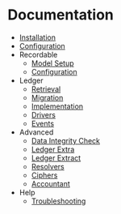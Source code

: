 # Documentation

* [Installation](installation.md)
* [Configuration](configuration.md)
* Recordable
  * [Model Setup](recordable-model-setup.md)
  * [Configuration](recordable-configuration.md)
* Ledger
  * [Retrieval](ledger-retrieval.md)
  * [Migration](ledger-migration.md)
  * [Implementation](ledger-implementation.md)
  * [Drivers](ledger-drivers.md)
  * [Events](ledger-events.md)
* Advanced
  * [Data Integrity Check](data-integrity-check.md)
  * [Ledger Extra](ledger-extra.md)
  * [Ledger Extract](ledger-extract.md)
  * [Resolvers](resolvers.md)
  * [Ciphers](ciphers.md)
  * [Accountant](accountant.md)
* Help
  * [Troubleshooting](troubleshooting.md)
